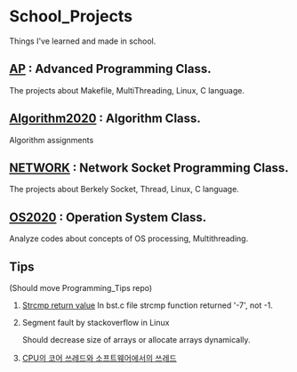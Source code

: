 # School_Projects
Things I've learned and made in school.

## [AP](https://github.com/jams10/School_Projects/tree/master/AP) : Advanced Programming Class. 
The projects about Makefile, MultiThreading, Linux, C language.

## [Algorithm2020](https://github.com/jams10/School_Projects/tree/master/Algorithm2020) : Algorithm Class.
Algorithm assignments

## [NETWORK](https://github.com/jams10/School_Projects/tree/master/NETWORK) : Network Socket Programming Class. 
The projects about Berkely Socket, Thread, Linux, C language.

## [OS2020](https://github.com/jams10/School_Projects/tree/master/OS2020) : Operation System Class.
Analyze codes about concepts of OS processing, Multithreading.

## Tips
(Should move Programming_Tips repo)

1. [Strcmp return value](https://stackoverflow.com/questions/13571907/when-will-strcmp-not-return-1-0-or-1)
   In bst.c file strcmp function returned '-7', not -1.
   
2. Segment fault by stackoverflow in Linux 
   
   Should decrease size of arrays or allocate arrays dynamically.

3. [CPU의 코어 쓰레드와 소프트웨어에서의 쓰레드](https://kldp.org/node/154708)
